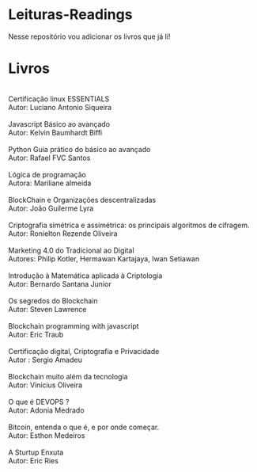 # Leituras-Readings
Nesse repositório vou adicionar os livros que já lí! 

<h1> Livros </h1> 
<br>
Certificação linux ESSENTIALS 
<br>
Autor: Luciano Antonio Siqueira 
<br>
<br>
Javascript
Básico ao avançado
<br>
Autor: Kelvin Baumhardt Biffi
<br>
<br>
Python 
Guia prático do básico ao avançado
<br>
Autor: Rafael FVC Santos 
<br>
<br>
Lógica de programação 
<br>
Autora: Mariliane almeida 
<br>
<br>
BlockChain e Organizações descentralizadas 
<br>
Autor: João Guilerme Lyra 
<br>
<br>
Criptografia simétrica e assimétrica: os principais algoritmos de cifragem.
<br>
Autor: Ronielton Rezende Oliveira 
<br>
<br>
Marketing 4.0 do Tradicional ao Digital 
<br>
Autores: Philip Kotler, Hermawan Kartajaya, Iwan Setiawan 
<br>
<br>
Introdução à Matemática aplicada à Criptologia
<br>
Autor: Bernardo Santana Junior 
<br> 
<br>
Os segredos do Blockchain 
<br>
Autor: Steven Lawrence 
<br>
<br>
Blockchain programming with javascript
<br>
Autor: Eric Traub 
<br> 
<br>
Certificação digital, Criptografia e Privacidade 
<br>
Autor : Sergio Amadeu 
<br>
<br>
Blockchain muito além da tecnologia 
<br>
Autor: Vinícius Oliveira 
<br>
<br>
O que é DEVOPS ?
<br>
Autor: Adonia Medrado 
<br> 
<br>
Bitcoin, entenda o que é, e por onde começar.
<br>
Autor: Esthon Medeiros 
<br>
<br>
A Sturtup Enxuta
<br>
Autor: Eric Ries 
<br>

